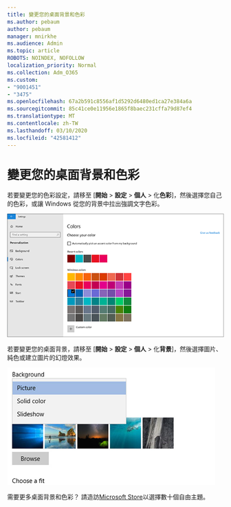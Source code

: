 ```yaml
---
title: 變更您的桌面背景和色彩
ms.author: pebaum
author: pebaum
manager: mnirkhe
ms.audience: Admin
ms.topic: article
ROBOTS: NOINDEX, NOFOLLOW
localization_priority: Normal
ms.collection: Adm_O365
ms.custom:
- "9001451"
- "3475"
ms.openlocfilehash: 67a2b591c8556af1d5292d6480ed1ca27e384a6a
ms.sourcegitcommit: 85c41ce0e11956e1865f8baec231cffa79d87ef4
ms.translationtype: MT
ms.contentlocale: zh-TW
ms.lasthandoff: 03/10/2020
ms.locfileid: "42581412"
---
```

# <a name="change-your-desktop-background-and-colors"></a>變更您的桌面背景和色彩

若要變更您的色彩設定，請移至 [**開始** > **設定** > **個人** > 化**色彩**]，然後選擇您自己的色彩，或讓 Windows 從您的背景中拉出強調文字色彩。

![在 Windows 中個人化您的色彩。](media/windows-personalization-colors.png)

若要變更您的桌面背景，請移至 [**開始** > **設定** > **個人** > 化**背景**]，然後選擇圖片、純色或建立圖片的幻燈效果。 

![變更您的 Windows 桌面背景。](media/windows-desktop-background.png)

需要更多桌面背景和色彩？ 請造訪[Microsoft Store](https://www.microsoft.com/store/collections/windowsthemes)以選擇數十個自由主題。
